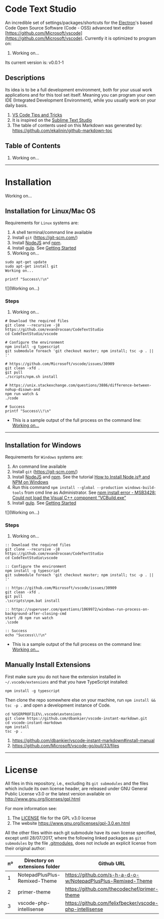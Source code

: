 # Code Text Studio

An incredible set of settings/packages/shortcuts for the
[Electron](https://github.com/electron/electron)'s based Code Open Source Software (Code - OSS)
advanced text editor [https://github.com/Microsoft/vscode](https://github.com/Microsoft/vscode).
Currently it is optimized to program on:

1. Working on...


Its current version is: v0.0.1-1


## Descriptions

Its idea is to be a full development environment, both for your usual work applications and for this
tool set itself. Meaning you can program your own IDE (Integrated Development Environment), while
you usually work on your daily basis.

1. [VS Code Tips and Tricks](https://github.com/Microsoft/vscode-tips-and-tricks)
1. It is inspired on the [Sublime Text Studio](https://github.com/evandrocoan/SublimeTextStudio)
1. The table of contents used on this Markdown was generated by: https://github.com/ekalinin/github-markdown-toc


## Table of Contents

1. Working on...




___
# Installation

Working on...



## Installation for Linux/Mac OS

Requirements for `Linux` systems are:

1. A shell terminal/command line available
1. Install `git` (https://git-scm.com/)
1. Install [NodeJS](https://nodejs.org/en/download/) and [npm](https://www.npmjs.com/get-npm).
1. Install [gulp](https://github.com/gulpjs/gulp). See [Getting
   Started](https://github.com/gulpjs/gulp/blob/master/docs/getting-started.md)
1. Working on...

```shell
sudo apt-get update
sudo apt-get install git
Working on...

printf "Success\!\n"
```

![](Working on...)


### Steps

1. Working on...
```shell
# Download the required files
git clone --recursive -j8 https://github.com/evandrocoan/CodeTextStudio
cd CodeTextStudio/vscode

# Configure the environment
npm install -g typescript
git submodule foreach 'git checkout master; npm install; tsc -p . || :'

# https://github.com/Microsoft/vscode/issues/30909
git clean -xfd .
git pull
./scripts/npm.sh install

# https://unix.stackexchange.com/questions/3886/difference-between-nohup-disown-and
npm run watch &
./code

# Success
printf "Success\\!\n"
```

* This is a sample output of the full process on the command line: [Working on...]()




___
## Installation for Windows

Requirements for `Windows` systems are:

1. An command line available
1. Install `git` (https://git-scm.com/)
1. Install [NodeJS](https://nodejs.org/en/download/) and [npm](https://www.npmjs.com/get-npm). See the tutorial [How to Install Node.js® and NPM on Windows](http://blog.teamtreehouse.com/install-node-js-npm-windows)
1. Run this command `npm install --global --production windows-build-tools`  from cmd line as Administrator. See [npm install error - MSB3428: Could not load the Visual C++ component “VCBuild.exe”](https://stackoverflow.com/questions/21658832/npm-install-error-msb3428-could-not-load-the-visual-c-component-vcbuild-ex)
1. Install [gulp](https://github.com/gulpjs/gulp). See [Getting Started](https://github.com/gulpjs/gulp/blob/master/docs/getting-started.md)

![](Working on...)


### Steps

1. Working on...
```batch
:: Download the required files
git clone --recursive -j8 https://github.com/evandrocoan/CodeTextStudio
cd CodeTextStudio\vscode

:: Configure the environment
npm install -g typescript
git submodule foreach 'git checkout master; npm install; tsc -p . || :'

:: https://github.com/Microsoft/vscode/issues/30909
git clean -xfd .
git pull
.\scripts\npm.bat install

:: https://superuser.com/questions/1069972/windows-run-process-on-background-after-closing-cmd
start /B npm run watch
.\code

:: Success
echo "Success\\!\n"
```

* This is a sample output of the full process on the command line: [Working on...]()




## Manually Install Extensions

First make sure you do not have the extension installed in `~/.vscode/extensions` and that you have
TypeScript installed:
```
npm install -g typescript
```

Then clone the repo somewhere else on your machine, run `npm install && tsc -p .`
and open a development instance of Code.
```
cd %USERPROFILE%\.vscode\extensions
git clone https://github.com/dbankier/vscode-instant-markdown.git
cd vscode-instant-markdown
npm install
tsc -p .
```

1. https://github.com/dbankier/vscode-instant-markdown#install-manual
1. https://github.com/Microsoft/vscode-go/pull/33/files





___
# License

All files in this repository, i.e., excluding its `git submodules` and the files which include its
own license header, are released under GNU General Public License v3.0 or the latest version
available on http://www.gnu.org/licenses/gpl.html

For more information see:

1. The [LICENSE](LICENSE) file for the GPL v3.0 license
1. The website https://www.gnu.org/licenses/gpl-3.0.en.html

All the other files within each git submodule have its own license specified, except until 28/07/2017,
where the following linked packages as `git submodules` by the file [.gitmodules](.gitmodules),
does not include an explicit license from their original author:

nº | Directory on extensions folder     | Github URL
-- | ---------------------------------- | --------------------------------------------------------------
1  | NotepadPlusPlus-Remixed-Theme      | https://github.com/s-h-a-d-o-w/NotepadPlusPlus-Remixed-Theme
2  | primer-theme                       | https://github.com/thecodechef/primer-theme
3  | vscode-php-intellisense            | https://github.com/felixfbecker/vscode-php-intellisense


